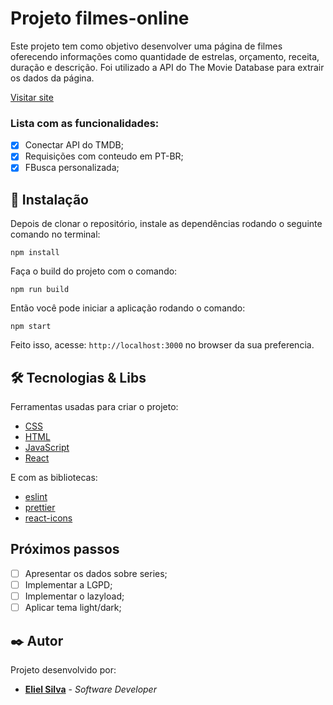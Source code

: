 # Projeto filmes-online

Este projeto tem como objetivo desenvolver uma página de filmes oferecendo informações como quantidade de estrelas, orçamento, receita, duração e descrição. Foi utilizado a API do The Movie Database para extrair os dados da página.

[Visitar site](https://film-flix-two.vercel.app/)

### Lista com as funcionalidades:

- [x] Conectar API do TMDB;
- [x] Requisições com conteudo em PT-BR;
- [x] FBusca personalizada;

## 🔧 Instalação

Depois de clonar o repositório, instale as dependências rodando o seguinte comando no terminal:

```
npm install
```

Faça o build do projeto com o comando:

```
npm run build
```

Então você pode iniciar a aplicação rodando o comando:

```
npm start
```

Feito isso, acesse: `http://localhost:3000` no browser da sua preferencia.

## 🛠️ Tecnologias & Libs

Ferramentas usadas para criar o projeto:

- [CSS](https://developer.mozilla.org/pt-BR/docs/Web/CSS)
- [HTML](https://developer.mozilla.org/pt-BR/docs/Web/HTML)
- [JavaScript](https://developer.mozilla.org/pt-BR/docs/Web/JavaScript)
- [React](https://reactjs.org/)

E com as bibliotecas:

- [eslint](https://eslint.org/)
- [prettier](https://prettier.io/)
- [react-icons](https://react-icons.github.io/react-icons/)

## Próximos passos

- [ ] Apresentar os dados sobre series;
- [ ] Implementar a LGPD;
- [ ] Implementar o lazyload;
- [ ] Aplicar tema light/dark;

## ✒️ Autor

Projeto desenvolvido por:

- **[Eliel Silva](https://github.com/Eliel-Silva-dev)** - _Software Developer_

